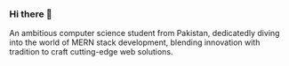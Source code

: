 ### Hi there 👋

An ambitious computer science student from Pakistan, dedicatedly diving into the world of MERN stack development, blending innovation with tradition to craft cutting-edge web solutions.
